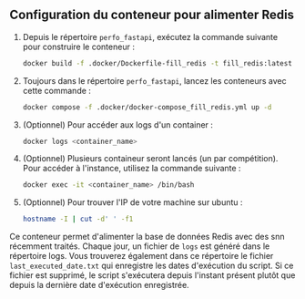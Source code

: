 ## Configuration du conteneur pour alimenter Redis

1. Depuis le répertoire `perfo_fastapi`, exécutez la commande suivante pour construire le conteneur :
   ```bash
   docker build -f .docker/Dockerfile-fill_redis -t fill_redis:latest .
   ```

2. Toujours dans le répertoire `perfo_fastapi`, lancez les conteneurs avec cette commande :
    ```bash
    docker compose -f .docker/docker-compose_fill_redis.yml up -d
    ```

3. (Optionnel) Pour accéder aux logs d'un container :
    ```bash
    docker logs <container_name>
    ```

4. (Optionnel) Plusieurs containeur seront lancés (un par compétition). Pour accéder à l'instance, utilisez la commande suivante :
    ```bash
    docker exec -it <container_name> /bin/bash
    ```

5. (Optionnel) Pour trouver l'IP de votre machine sur ubuntu :
    ```bash
    hostname -I | cut -d' ' -f1
    ```

Ce conteneur permet d'alimenter la base de données Redis avec des snn récemment traités. Chaque jour, un fichier de `logs` est généré dans le répertoire logs. 
Vous trouverez également dans ce répertoire le fichier `last_executed_date.txt` qui enregistre les dates d'exécution du script. 
Si ce fichier est supprimé, le script s'exécutera depuis l'instant présent plutôt que depuis la dernière date d'exécution enregistrée.